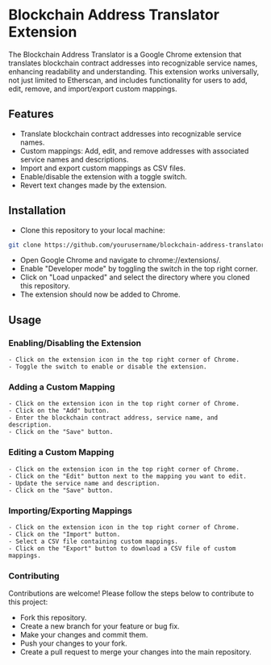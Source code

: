 # Blockchain Address Translator Extension
The Blockchain Address Translator is a Google Chrome extension that translates blockchain contract addresses into recognizable service names, enhancing readability and understanding. This extension works universally, not just limited to Etherscan, and includes functionality for users to add, edit, remove, and import/export custom mappings.

## Features
 - Translate blockchain contract addresses into recognizable service names.
 - Custom mappings: Add, edit, and remove addresses with associated service names and descriptions.
 - Import and export custom mappings as CSV files.
 - Enable/disable the extension with a toggle switch.
 - Revert text changes made by the extension.

## Installation
 - Clone this repository to your local machine:
```sh
git clone https://github.com/yourusername/blockchain-address-translator.git
```
 - Open Google Chrome and navigate to chrome://extensions/.
 - Enable "Developer mode" by toggling the switch in the top right corner.
 - Click on "Load unpacked" and select the directory where you cloned this repository.
 - The extension should now be added to Chrome.

## Usage
### Enabling/Disabling the Extension
    - Click on the extension icon in the top right corner of Chrome.
    - Toggle the switch to enable or disable the extension.

### Adding a Custom Mapping
    - Click on the extension icon in the top right corner of Chrome.
    - Click on the "Add" button.
    - Enter the blockchain contract address, service name, and description.
    - Click on the "Save" button.

### Editing a Custom Mapping
    - Click on the extension icon in the top right corner of Chrome.
    - Click on the "Edit" button next to the mapping you want to edit.
    - Update the service name and description.
    - Click on the "Save" button.

### Importing/Exporting Mappings
    - Click on the extension icon in the top right corner of Chrome.
    - Click on the "Import" button.
    - Select a CSV file containing custom mappings.
    - Click on the "Export" button to download a CSV file of custom mappings.

### Contributing
Contributions are welcome! Please follow the steps below to contribute to this project:
 - Fork this repository.
 - Create a new branch for your feature or bug fix.
 - Make your changes and commit them.
 - Push your changes to your fork.
 - Create a pull request to merge your changes into the main repository.